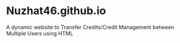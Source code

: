 # Nuzhat46.github.io
A dynamic website to Transfer Credits/Credit Management between Multiple Users using HTML
